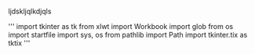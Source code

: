 ljdskljqlkdjqls

'''
import tkinter as tk
from xlwt import Workbook 
import glob
from os import startfile
import sys, os
from pathlib import Path
import tkinter.tix as tktix
'''
